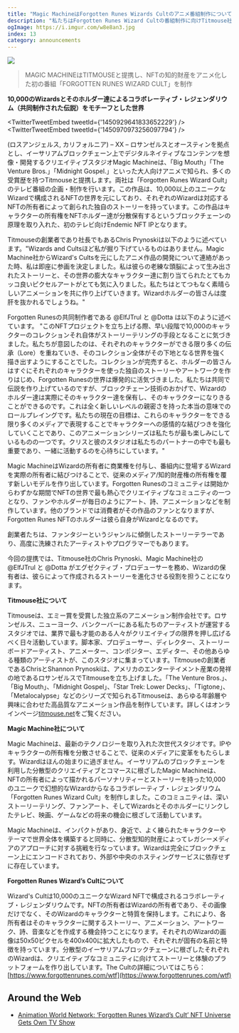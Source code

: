 ```yaml
---
title: "Magic MachineはForgotten Runes Wizards Cultのアニメ番組制作についてTitmouse社との提携を発表"
description: "私たちはForgotten Runes Wizard Cultの番組制作に向けTitmouse社と提携します"
ogImage: https://i.imgur.com/w8e8an3.jpg
index: 13
category: announcements
---
```


![](https://i.imgur.com/w8e8an3.jpg)

> MAGIC MACHINEはTITMOUSEと提携し、NFTの知的財産をアニメ化した初の番組「FORGOTTEN RUNES WIZARD CULT」を制作

**10,000のWizardsとそのホルダー達によるコラボレーティブ・レジェンダリウム（共同制作された伝説）をモチーフとした世界**

<TwitterTweetEmbed tweetId={'1450929641833652229'} />
<TwitterTweetEmbed tweetId={'1450970973256097794'} />

(ロスアンジェルス, カリフォルニア) – XX – ロサンゼルスとオースティンを拠点とし、イーサリアムブロックチェーン上でデジタルネイティブなコンテンツを想像・開発するクリエイティブスタジオMagic Machineは、「Big Mouth」「The Venture Bros.」「Midnight Gospel.」といった大人向けアニメで知られ、多くの受賞歴を持つTitmouseと提携します。両社は「Forgotten Runes Wizard Cult」のテレビ番組の企画・制作を行います。この作品は、10,000以上のユニークなWizardで構成されるNFTの世界を元にしており、それぞれのWizardは対応するNFTの所有者によって創られた独自のストーリーを持っています。この作品はキャラクターの所有権をNFTホルダー達が分散保有するというブロックチェーンの原理を取り入れた、初のテレビ向けEndemic NFT IPとなります。

Titmouseの創業者であり社長でもあるChris Prynoskiは以下のように述べています。"Wizards and Cultsほど私が掘り下げているものはありません。Magic Machine社からWizard's Cultsを元にしたアニメ作品の開発について連絡があった時、私は即座に参画を決定しました。私は彼らの老練な頭脳によって生み出されたストーリーと、その世界の膨大なキャラクター達に割り当てられたとてもカッコ良いピクセルアートがとても気に入りました。私たちはとてつもなく素晴らしいアニメーションを共に作り上げていきます。Wizardホルダーの皆さんは度肝を抜かれるでしょうね。"

Forgotten Runesの共同制作者である @ElfJTrul と @Dotta は以下のように述べています。
"このNFTプロジェクトを立ち上げる際、早い段階で10,000のキャラクターのコレクションそれ自体がストーリーテリングの手段となることに気づきました。私たちが意図したのは、それぞれのキャラクターができる限り多くの伝承（Lore）を重ねていき、そのコレクション全体がその下地となる世界を強く描き出すようにすることでした。コレクションが完売すると、ホルダーの皆さんはすぐにそれぞれのキャラクターを使った独自のストーリーやアートワークを作りはじめ、Forgotten Runesの世界は爆発的に活気づきました。私たちは共同で伝説を作り上げているのですが、ブロックチェーン技術のおかげで、Wizardのホルダー達は実際にそのキャラクター達を保有し、そのキャラクターになりきることができるのです。これは全く新しいレベルの親密さを持った本当の意味でのロールプレイングです。私たちの現在の目標は、これらのキャラクターをできる限り多くのメディアで表現することでキャラクターへの感情的な結びつきを強化していくことであり、このアニメーションシリーズは私たちが最も楽しみにしているものの一つです。クリスと彼のスタジオは私たちのパートナーの中でも最も重要であり、一緒に活動するのを心待ちにしています。"

Magic MachineはWizardの所有者に商業権を付与し、番組内に登場するWizardを実際の所有者に結びつけることで、従来のメディア/知的財産権の所有権を覆す新しいモデルを作り出しています。Forgotten Runesのコミュニティは開始からわずかな期間でNFTの世界で最も熱心でクリエイティブなコミュニティの一つとなり、ファンやホルダーが毎日のようにアート、詩、アニメーションなどを制作しています。他のブランドでは消費者がその作品のファンとなりますが、Forgotten Runes NFTのホルダーは彼ら自身がWizardとなるのです。

創業者たちは、ファンタジーというジャンルに傾倒したストーリーテラーであり、高度に洗練されたアーティストやプログラマーでもあります。

今回の提携では、Titmouse社のChris Prynoski、Magic Machine社の @ElfJTrul と @Dotta がエグゼクティブ・プロデューサーを務め、Wizardの保有者は、彼らによって作成されるストーリーを進化させる役割を担うことになります。

**Titmouse社について**

Titmouseは、エミー賞を受賞した独立系のアニメーション制作会社です。ロサンゼルス、ニューヨーク、バンクーバーにある私たちのアーティストが運営するスタジオでは、業界で最も才能のある人々がクリエイティブの限界を押し広げるべく日々活動しています。脚本家、プロデューサー、ディレクター、ストーリーボードアーティスト、アニメーター、コンポジター、エディター、その他あらゆる種類のアーティストが、このスタジオに集まっています。Titmouseの創業者であるChrisとShannon Prynoskiは、アメリカのエンターテイメント産業の発祥の地であるロサンゼルスでTitmouseを立ち上げました。「The Venture Bros.」、「Big Mouth」、「Midnight Gospel」、「Star Trek: Lower Decks」、「Tigtone」、「Metalocalypse」などのシリーズで知られるTitmouseは、あらゆる年齢層や興味に合わせた高品質なアニメーション作品を制作しています。詳しくはオンラインページ[titmouse.net](titmouse.net)をご覧ください。

**Magic Machine社について**

Magic Machineは、最新のテクノロジーを取り入れた次世代スタジオです。IPやキャラクターの所有権を分散させることで、従来のメディアに変革をもたらします。Wizardはほんの始まりに過ぎません。イーサリアムのブロックチェーンを利用した分散型のクリエイティブとコマースに根ざしたMagic Machineは、NFTの所有者によって描かれるパーソナリティーとストーリーを持った10,000のユニークで幻想的なWizardからなるコラボレーティブ・レジェンダリウム「Forgotten Runes Wizard Cult」を制作しました。このコミュニティは、深いストーリーテリング、ファンアート、そしてWizardsとそのホルダーにリンクしたテレビ、映画、ゲームなどの将来の機会に根ざして活動しています。

Magic Machineは、インパクトがあり、身近で、よく練られたキャラクターやテーマで世界全体を構築すると同時に、分散型知的財産によってレガシーメディアのアプローチに対する挑戦を行なっています。Wizardは完全にブロックチェーン上にエンコードされており、外部や中央のホスティングサービスに依存せずに存在しています。

**Forgotten Runes Wizard’s Cultについて**

Wizard's Cultは10,000のユニークなWizard NFTで構成されるコラボレーティブ・レジェンダリウムです。NFTの所有者はWizardの所有者であり、その画像だけでなく、そのWizardのキャラクターと特質を保持します。これにより、各所有者はそのキャラクターに関するストーリー、アニメーション、アートワーク、詩、音楽などを作成する機会持つことになります。それぞれのWizardの画像は50x50ピクセルを400x400に拡大したもので、それぞれが固有の名前と特徴を持っています。分散型のイーサリアムブロックチェーンに根ざしたそれぞれのWizardは、クリエイティブなコミュニティに向けてストーリーと体験のプラットフォームを作り出しています。The Cultの詳細についてはこちら：[https://www.forgottenrunes.com/wtf](https://www.forgottenrunes.com/wtf)

## Around the Web

- [Animation World Network: ‘Forgotten Runes Wizard’s Cult’ NFT Universe Gets Own TV Show](https://www.awn.com/news/forgotten-runes-wizards-cult-nft-universe-gets-own-tv-show)
